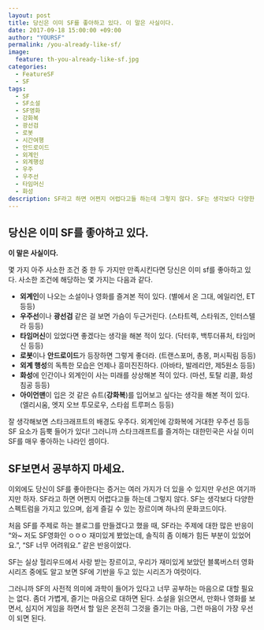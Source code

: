 ```yaml
---
layout: post
title: 당신은 이미 SF를 좋아하고 있다. 이 말은 사실이다.
date: 2017-09-18 15:00:00 +09:00
author: "YOURSF"
permalink: /you-already-like-sf/
image:
  feature: th-you-already-like-sf.jpg
categories:
  - FeatureSF
  - SF
tags:
  - SF
  - SF소설
  - SF영화
  - 강화복
  - 광선검
  - 로봇
  - 시간여행
  - 안드로이드
  - 외계인
  - 외계행성
  - 우주
  - 우주선
  - 타임머신
  - 화성
description: SF라고 하면 어쩐지 어렵다고들 하는데 그렇지 않다. SF는 생각보다 다양한 스펙트럼을 가지고 있으며, 쉽게 즐길 수 있는 장르이며 하나의 문화코드이다. 그러니까 몇 가지 아주 사소한 조건 중 한 두 가지만 만족시킨다면 당신은 이미 sf를 좋아하고 있다.
---
```


## 당신은 이미 SF를 좋아하고 있다.

**이 말은 사실이다.** 

몇 가지 아주 사소한 조건 중 한 두 가지만 만족시킨다면 당신은 이미 sf를 좋아하고 있다. 사소한 조건에 해당하는 몇 가지는 다음과 같다.

- **외계인**이 나오는 소설이나 영화를 즐겨본 적이 있다. (별에서 온 그대, 에일리언, ET 등등)
- **우주선**이나 **광선검** 같은 걸 보면 가슴이 두근거린다. (스타트렉, 스타워즈, 인터스텔라 등등)
- **타임머신**이 있었다면 좋겠다는 생각을 해본 적이 있다. (닥터후, 백투더퓨처, 타임머신 등등)
- **로봇**이나 **안드로이드**가 등장하면 그렇게 좋더라. (트랜스포머, 총몽, 퍼시픽림 등등)
- **외계 행성**의 독특한 모습은 언제나 흥미진진하다. (아바타, 발레리안, 제5원소 등등)
- **화성**에 인간이나 외계인이 사는 미래를 상상해본 적이 있다. (마션, 토탈 리콜, 화성침공 등등)
- **아이언맨**이 입은 것 같은 슈트(**강화복**)를 입어보고 싶다는 생각을 해본 적이 있다. (엘리시움, 엣지 오브 투모로우, 스타쉽 트루퍼스 등등)

잘 생각해보면 스타크래프트의 배경도 우주다. 외계인에 강화복에 거대한 우주선 등등 SF 요소가 듬뿍 들어가 있다! 그러니까 스타크래프트를 즐겨하는 대한민국은 사실 이미 SF를 매우 좋아하는 나라인 셈이다. 

## SF보면서 공부하지 마세요.

이외에도 당신이 SF를 좋아한다는 증거는 여러 가지가 더 있을 수 있지만 우선은 여기까지만 하자. SF라고 하면 어쩐지 어렵다고들 하는데 그렇지 않다. SF는 생각보다 다양한 스펙트럼을 가지고 있으며, 쉽게 즐길 수 있는 장르이며 하나의 문화코드이다.

처음 SF를 주제로 하는 블로그를 만들겠다고 했을 때, SF라는 주제에 대한 많은 반응이 “와~ 저도 SF영화인 ㅇㅇㅇ 재미있게 봤었는데, 솔직히 좀 이해가 힘든 부분이 있었어요.”, “SF 너무 어려워요.” 같은 반응이었다.

SF는 실상 헐리우드에서 사랑 받는 장르이고, 우리가 재미있게 보았던 블록버스터 영화 시리즈 중에도 알고 보면 SF에 기반을 두고 있는 시리즈가 여럿이다.

그러니까 SF의 사전적 의미에 과학이 들어가 있다고 너무 공부하는 마음으로 대할 필요는 없다. 좀더 가볍게, 즐기는 마음으로 대하면 된다. 소설을 읽으면서, 만화나 영화를 보면서, 심지어 게임을 하면서 할 일은 온전히 그것을 즐기는 마음, 그런 마음이 가장 우선이 되면 된다.